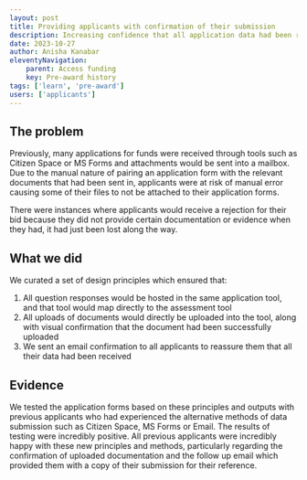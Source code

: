 ```yaml
---
layout: post
title: Providing applicants with confirmation of their submission
description: Increasing confidence that all application data had been received
date: 2023-10-27
author: Anisha Kanabar
eleventyNavigation:
    parent: Access funding
    key: Pre-award history
tags: ['learn', 'pre-award'] 
users: ['applicants']
---
```


## The problem
Previously, many applications for funds were received through tools such as Citizen Space or MS Forms and attachments would be sent into a mailbox. Due to the manual nature of pairing an application form with the relevant documents that had been sent in, applicants were at risk of manual error causing some of their files to not be attached to their application forms. 

There were instances where applicants would receive a rejection for their bid because they did not provide certain documentation or evidence when they had, it had just been lost along the way. 

## What we did
We curated a set of design principles which ensured that:
1. All question responses would be hosted in the same application tool, and that tool would map directly to the assessment tool
2. All uploads of documents would directly be uploaded into the tool, along with visual confirmation that the document had been successfully uploaded
3. We sent an email confirmation to all applicants to reassure them that all their data had been received

## Evidence
We tested the application forms based on these principles and outputs with previous applicants who had experienced the alternative methods of data submission such as Citizen Space, MS Forms or Email. The results of testing were incredibly positive. All previous applicants were incredibly happy with these new principles and methods, particularly regarding the confirmation of uploaded documentation and the follow up email which provided them with a copy of their submission for their reference. 

